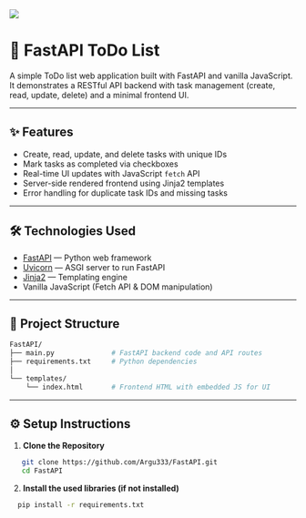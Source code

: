 <a href="https://api.render.com/deploy/srv-d13svemmcj7s738dqka0?key=w0cLzScxBew" target="_blank">
  <img src="https://img.shields.io/badge/Click%20here%20then%20retry-blue?label=If%20the%20list%20is%20unresponsive%20at%20argu333.github.io%2FFastAPI%2F&labelColor=white" />
</a>

# 🚀 FastAPI ToDo List

A simple ToDo list web application built with FastAPI and vanilla JavaScript.  
It demonstrates a RESTful API backend with task management (create, read, update, delete) and a minimal frontend UI.

---

## ✨ Features

- Create, read, update, and delete tasks with unique IDs
- Mark tasks as completed via checkboxes
- Real-time UI updates with JavaScript `fetch` API
- Server-side rendered frontend using Jinja2 templates
- Error handling for duplicate task IDs and missing tasks

---

## 🛠 Technologies Used

- [FastAPI](https://fastapi.tiangolo.com/) — Python web framework
- [Uvicorn](https://www.uvicorn.org/) — ASGI server to run FastAPI
- [Jinja2](https://jinja.palletsprojects.com/) — Templating engine
- Vanilla JavaScript (Fetch API & DOM manipulation)

---

## 📁 Project Structure

```bash
FastAPI/
├── main.py              # FastAPI backend code and API routes
├── requirements.txt     # Python dependencies
│
└── templates/
    └── index.html       # Frontend HTML with embedded JS for UI
```

---

## ⚙️ Setup Instructions

1. **Clone the Repository**

```bash
   git clone https://github.com/Argu333/FastAPI.git
   cd FastAPI
```
2. **Install the used libraries (if not installed)**
```bash
  pip install -r requirements.txt
```
